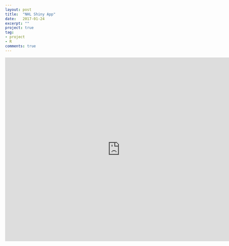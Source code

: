 ```yaml
---
layout: post
title:  "NHL Shiny App"
date:   2017-01-24
excerpt: ""
project: true
tag:
- project
- R
comments: true
---
```


<iframe src="https://kiefer.shinyapps.io/NHLapp/" style="border: none; width: 750px; height: 600px" align="center"></iframe>
